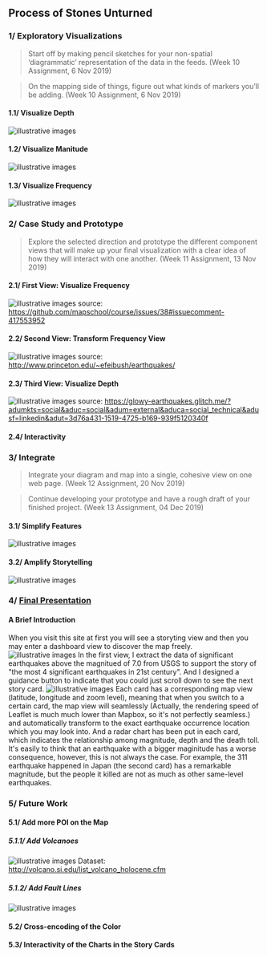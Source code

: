## Process of Stones Unturned

### 1/ Exploratory Visualizations

> Start off by making pencil sketches for your non-spatial ‘diagrammatic’ representation of the data in the feeds. (Week 10 Assignment, 6 Nov 2019)

> On the mapping side of things, figure out what kinds of markers you’ll be adding. (Week 10 Assignment, 6 Nov 2019)

#### 1.1/ Visualize Depth
![illustrative images](./1_diagrammatic_depth.jpg)

#### 1.2/ Visualize Manitude
![illustrative images](./1_markers_magnitude.jpg)

#### 1.3/ Visualize Frequency
![illustrative images](./1_markers_frequency.jpg)

### 2/ Case Study and Prototype

> Explore the selected direction and prototype the different component views that will make up your final visualization with a clear idea of how they will interact with one another. (Week 11 Assignment, 13 Nov 2019)

#### 2.1/ First View: Visualize Frequency
![illustrative images](./2_prototype_frequency_plane.jpg)
source: https://github.com/mapschool/course/issues/38#issuecomment-417553952

#### 2.2/ Second View: Transform Frequency View
![illustrative images](./2_prototype_frequency_stack.jpg)
source: http://www.princeton.edu/~efeibush/earthquakes/

#### 2.3/ Third View: Visualize Depth
![illustrative images](./2_prototype_depth.jpg)
source: https://glowy-earthquakes.glitch.me/?adumkts=social&aduc=social&adum=external&aduca=social_technical&adusf=linkedin&adut=3d76a431-1519-4725-b169-939f5120340f

#### 2.4/ Interactivity

### 3/ Integrate

> Integrate your diagram and map into a single, cohesive view on one web page. (Week 12 Assignment, 20 Nov 2019) 

> Continue developing your prototype and have a rough draft of your finished project. (Week 13 Assignment, 04 Dec 2019)

#### 3.1/ Simplify Features
![illustrative images](./3_integrate_simplify.png)

#### 3.2/ Amplify Storytelling
![illustrative images](./3_integrate_amplify.png)

### 4/ [Final Presentation](https://github.com/gitacoco/dvia-2019/tree/master/3.mapping-space/final_project)
#### A Brief Introduction
When you visit this site at first you will see a storyting view and then you may enter a dashboard view to discover the map freely.
![illustrative images](./4_final_presentation_landingpage.png)
In the first view, I extract the data of significant earthquakes above the magnitued of 7.0 from USGS to support the story of "the most 4 significant earthquakes in 21st century". And I designed a guidance button to indicate that you could just scroll down to see the next story card. 
![illustrative images](./4_final_presentation_storycard.png)
Each card has a corresponding map view (latitude, longitude and zoom level), meaning that when you switch to a certain card, the map view will seamlessly (Actually, the rendering speed of Leaflet is much much lower than Mapbox, so it's not perfectly seamless.) and automatically transform to the exact earthquake occurrence location which you may look into. And a radar chart has been put in each card, which indicates the relationship among magnitude, depth and the death toll. It's easily to think that an earthquake with a bigger maginitude has a worse consequence, however, this is not always the case. For example, the 311 earthquake happened in Japan (the second card) has a remarkable magnitude, but the people it killed are not as much as other same-level earthquakes. 

### 5/ Future Work
#### 5.1/ Add more POI on the Map
##### 5.1.1/ Add Volcanoes
![illustrative images](./5_future_work_volcanoes.png)
Dataset: http://volcano.si.edu/list_volcano_holocene.cfm
##### 5.1.2/ Add Fault Lines
![illustrative images](./5_future_work_fault.png)

#### 5.2/ Cross-encoding of the Color
#### 5.3/ Interactivity of the Charts in the Story Cards
